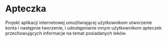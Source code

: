 # Apteczka
Projekt aplikacji internetowej umożliwiającej użytkownikom utworzenie konta 
i następnie tworzenie, i udostępnianie innym użytkownikom apteczek przechowujących
informacje na temat posiadanych leków. 